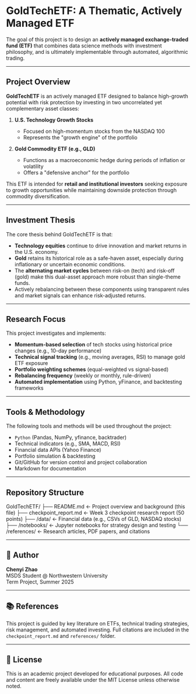 # GoldTechETF: A Thematic, Actively Managed ETF

The goal of this project is to design an **actively managed exchange-traded fund (ETF)** that combines data science methods with investment philosophy, and is ultimately implementable through automated, algorithmic trading.

---

## Project Overview

**GoldTechETF** is an actively managed ETF designed to balance high-growth potential with risk protection by investing in two uncorrelated yet complementary asset classes:

1. **U.S. Technology Growth Stocks**  
   - Focused on high-momentum stocks from the NASDAQ 100
   - Represents the "growth engine" of the portfolio

2. **Gold Commodity ETF (e.g., GLD)**  
   - Functions as a macroeconomic hedge during periods of inflation or volatility
   - Offers a "defensive anchor" for the portfolio

This ETF is intended for **retail and institutional investors** seeking exposure to growth opportunities while maintaining downside protection through commodity diversification.

---

## Investment Thesis

The core thesis behind GoldTechETF is that:

- **Technology equities** continue to drive innovation and market returns in the U.S. economy.
- **Gold** retains its historical role as a safe-haven asset, especially during inflationary or uncertain economic conditions.
- The **alternating market cycles** between risk-on (tech) and risk-off (gold) make this dual-asset approach more robust than single-theme funds.
- Actively rebalancing between these components using transparent rules and market signals can enhance risk-adjusted returns.

---

## Research Focus

This project investigates and implements:

- **Momentum-based selection** of tech stocks using historical price changes (e.g., 10-day performance)
- **Technical signal tracking** (e.g., moving averages, RSI) to manage gold ETF exposure
- **Portfolio weighting schemes** (equal-weighted vs signal-based)
- **Rebalancing frequency** (weekly or monthly, rule-driven)
- **Automated implementation** using Python, yFinance, and backtesting frameworks

---

## Tools & Methodology

The following tools and methods will be used throughout the project:

- `Python` (Pandas, NumPy, yfinance, backtrader)
- Technical indicators (e.g., SMA, MACD, RSI)
- Financial data APIs (Yahoo Finance)
- Portfolio simulation & backtesting
- Git/GitHub for version control and project collaboration
- Markdown for documentation

---

## Repository Structure

GoldTechETF/
├── README.md ← Project overview and background (this file)
├── checkpoint_report.md ← Week 3 checkpoint research report (50 points)
├── /data/ ← Financial data (e.g., CSVs of GLD, NASDAQ stocks)
├── /notebooks/ ← Jupyter notebooks for strategy design and testing
└── /references/ ← Research articles, PDF papers, and citations

---

## 👤 Author

**Chenyi Zhao**  
MSDS Student @ Northwestern University   
Term Project, Summer 2025  

---

## 📚 References

This project is guided by key literature on ETFs, technical trading strategies, risk management, and automated investing. Full citations are included in the `checkpoint_report.md` and `references/` folder.

---

## 📝 License

This is an academic project developed for educational purposes. All code and content are freely available under the MIT License unless otherwise noted.

